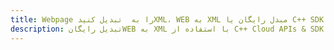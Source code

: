 ---title: Webpage را به  تبدیل کنیدXML، WEB به XML مبدل رایگان یا C++ SDKdescription: تبدیل رایگانWEB به XML با استفاده از C++ Cloud APIs & SDK همچنین اسناد PDF را در Cloud ایجاد، ویرایش و رندر کنید.---